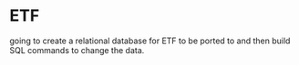 # ETF

going to create a relational database for ETF to be ported to and then build SQL commands to change the data.
